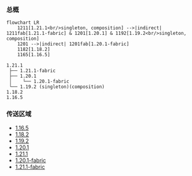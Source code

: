 ### 总概

```mermaid
flowchart LR
    1211[1.21.1<br/>singleton, composition] -->|indirect| 1211fab[1.21.1-fabric] & 1201[1.20.1] & 1192[1.19.2<br/>singleton, composition]
    1201 -->|indirect| 1201fab[1.20.1-fabric]
    1182[1.18.2]
    1165[1.16.5]
```

```
1.21.1
 ├── 1.21.1-fabric
 ├── 1.20.1
 │    └── 1.20.1-fabric
 └── 1.19.2 (singleton)(composition)
1.18.2
1.16.5
```

### 传送区域

- [1.16.5](/projects/1.16/assets/chipped/chipped)
- [1.18.2](/projects/1.18/assets/chipped/chipped)
- [1.19.2](/projects/1.19/assets/chipped/chipped)
- [1.20.1](/projects/1.20/assets/chipped/chipped)
- [1.21.1](/projects/1.21/assets/chipped/chipped)
- [1.20.1-fabric](/projects/1.20-fabric/assets/chipped/chipped)
- [1.21.1-fabric](/projects/1.21-fabric/assets/chipped/chipped)